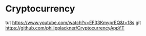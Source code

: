 # Cryptocurrency
tut https://www.youtube.com/watch?v=EF33KmyprEQ&t=18s
git https://github.com/philipplackner/CryptocurrencyAppYT
